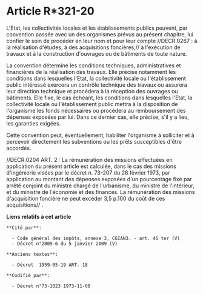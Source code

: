 # Article R*321-20

L'Etat, les collectivités locales et les établissements publics peuvent, par convention passée avec un des organismes prévus
au présent chapitre, lui confier le soin de procéder en leur nom et pour leur compte //DECR.0267 : à la réalisation d'études,
à des acquisitions foncières,// à l'exécution de travaux et à la construction d'ouvrages ou de bâtiments de toute nature.

La convention détermine les conditions techniques, administratives et financières de la réalisation des travaux. Elle précise
notamment les conditions dans lesquelles l'Etat, la collectivité locale ou l'établissement public intéressé exercera un
contrôle technique des travaux ou assurera leur direction technique et procédera à la réception des ouvrages ou bâtiments.
Elle fixe, le cas échéant, les conditions dans lesquelles l'Etat, la collectivité locale ou l'établissement public mettra à
la disposition de l'organisme les fonds nécessaires ou procédera au remboursement des dépenses exposées par lui. Dans ce
dernier cas, elle précise, s'il y a lieu, les garanties exigées.

Cette convention peut, éventuellement, habiliter l'organisme à solliciter et à percevoir directement les subventions ou les
prêts susceptibles d'être accordés.

//DECR.0204 ART. 2 : La rémunération des missions effectuées en application du présent article est calculée, dans le cas des
missions d'ingénierie visées par le décret n. 73-207 du 28 février 1973, par application au montant des dépenses exposées
d'un pourcentage fixé par arrêté conjoint du ministre chargé de l'urbanisme, du ministre de l'intérieur, et du ministre de
l'économie et des finances. La rémunération des missions d'acquisition foncière ne peut excéder 3,5 p.100 du coût de ces
acquisitions// .

**Liens relatifs à cet article**

	**Cité par**:

	  - Code général des impôts, annexe 3, CGIAN3. - art. 46 ter (V)
	  - Décret n°2009-6 du 5 janvier 2009 (V)

	**Anciens textes**:

	  - Décret  1959-05-19 ART. 18

	**Codifié par**:

	  - Décret n°73-1023 1973-11-08

